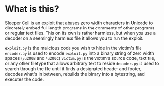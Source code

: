 # What is this?
Sleeper Cell is an exploit that abuses zero width characters in Unicode to discretely embed full length programs in the comments of other programs or regular text files. This on its own is rather harmless, but when you use a decoder on a seemingly harmless file it allows you to run the exploit.

`exploit.py` is the malicious code you wish to hide in the victim's file
`encoder.py` is used to encode `exploit.py` into a binary string of zero width spaces (`\u200B` and `\u200C`)
`victim.py` is the victim's source code, text file, or any other filetype that allows arbitrary text to reside
`decoder.py` is used to search through the file until it finds a designated header and footer, decodes what's in between, rebuilds the binary into a bytestring, and executes the code.
